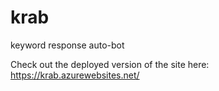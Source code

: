 # krab
keyword response auto-bot

Check out the deployed version of the site here: https://krab.azurewebsites.net/

